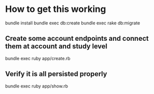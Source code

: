 # How to get this working

bundle install
bundle exec db:create
bundle exec rake db:migrate

## Create some account endpoints and connect them at account and study level
bundle exec ruby app/create.rb

## Verify it is all persisted properly
bundle exec ruby app/show.rb
